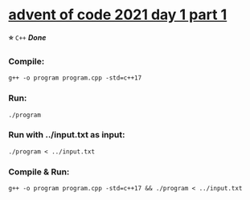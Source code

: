 # [advent of code 2021 day 1 part 1](https://adventofcode.com/2021/day/1)
**:star:** `C++` ***Done***
### Compile:
```
g++ -o program program.cpp -std=c++17
```
### Run:
```
./program
```
### Run with ../input.txt as input:
```
./program < ../input.txt
```
### Compile & Run:
```
g++ -o program program.cpp -std=c++17 && ./program < ../input.txt
```
